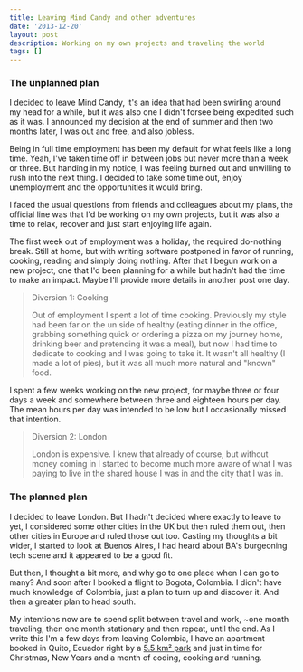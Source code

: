 ```yaml
---
title: Leaving Mind Candy and other adventures
date: '2013-12-20'
layout: post
description: Working on my own projects and traveling the world
tags: []
---
```


### The unplanned plan

I decided to leave Mind Candy, it's an idea that had been swirling around my head for a while, but it was also one I didn't forsee being expedited such as it was. I announced my decision at the end of summer and then two months later, I was out and free, and also jobless.

Being in full time employment has been my default for what feels like a long time. Yeah, I've taken time off in between jobs but never more than a week or three. But handing in my notice, I was feeling burned out and unwilling to rush into the next thing. I decided to take some time out, enjoy unemployment and the opportunities it would bring.

I faced the usual questions from friends and colleagues about my plans, the official line was that I'd be working on my own projects, but it was also a time to relax, recover and just start enjoying life again.

The first week out of employment was a holiday, the required do-nothing break. Still at home, but with writing software postponed in favor of running, cooking, reading and simply doing nothing. After that I begun work on a new project, one that I'd been planning for a while but hadn't had the time to make an impact. Maybe I'll provide more details in another post one day.

> Diversion 1: Cooking
>
> Out of employment I spent a lot of time cooking. Previously my style had been far on the un side of healthy (eating dinner in the office, grabbing something quick or ordering a pizza on my journey home, drinking beer and pretending it was a meal), but now I had time to dedicate to cooking and I was going to take it. It wasn't all healthy (I made a lot of pies), but it was all much more natural and "known" food.

I spent a few weeks working on the new project, for maybe three or four days a week and somewhere between three and eighteen hours per day. The mean hours per day was intended to be low but I occasionally missed that intention.

> Diversion 2: London
>
> London is expensive. I knew that already of course, but without money coming in I started to become much more aware of what I was paying to live in the shared house I was in and the city that I was in.

### The planned plan

I decided to leave London. But I hadn't decided where exactly to leave to yet, I considered some other cities in the UK but then ruled them out, then other cities in Europe and ruled those out too. Casting my thoughts a bit wider, I started to look at Buenos Aires, I had heard about BA's burgeoning tech scene and it appeared to be a good fit.

But then, I thought a bit more, and why go to one place when I can go to many? And soon after I booked a flight to Bogota, Colombia. I didn't have much knowledge of Colombia, just a plan to turn up and discover it. And then a greater plan to head south.

My intentions now are to spend split between travel and work, ~one month traveling, then one month stationary and then repeat, until the end. As I write this I'm a few days from leaving Colombia, I have an apartment booked in Quito, Ecuador right by a [5.5 km² park](http://www.getquitoecuador.com/quito-cultural-attractions/quito_metropolitan_park.html "Quito Metropolitan Park") and just in time for Christmas, New Years and a month of coding, cooking and running.
